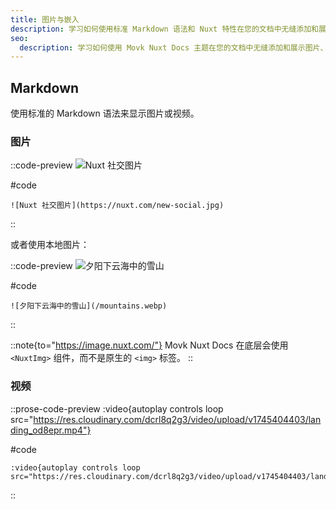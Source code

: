 ```yaml
---
title: 图片与嵌入
description: 学习如何使用标准 Markdown 语法和 Nuxt 特性在您的文档中无缝添加和展示图片、视频等嵌入式媒体内容。
seo:
  description: 学习如何使用 Movk Nuxt Docs 主题在您的文档中无缝添加和展示图片、视频等嵌入式媒体内容。
---
```


## Markdown

使用标准的 Markdown 语法来显示图片或视频。

### 图片

::code-preview
![Nuxt 社交图片](https://nuxt.com/new-social.jpg)

#code
```mdc
![Nuxt 社交图片](https://nuxt.com/new-social.jpg)
```
::

或者使用本地图片：

::code-preview
![夕阳下云海中的雪山](/mountains.webp)

#code
```mdc
![夕阳下云海中的雪山](/mountains.webp)
```
::

::note{to="https://image.nuxt.com/"}
Movk Nuxt Docs 在底层会使用 `<NuxtImg>` 组件，而不是原生的 `<img>` 标签。
::

### 视频

::prose-code-preview
:video{autoplay controls loop src="https://res.cloudinary.com/dcrl8q2g3/video/upload/v1745404403/landing_od8epr.mp4"}

#code
```mdc
:video{autoplay controls loop src="https://res.cloudinary.com/dcrl8q2g3/video/upload/v1745404403/landing_od8epr.mp4"}
```
::

###
